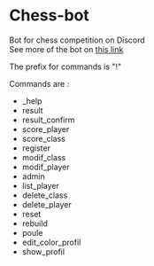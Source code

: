 # Chess-bot
Bot for chess competition on Discord </br>
See more of the bot on [this link](https://mabule.github.io/chess.com/index.html)

The prefix for commands is "!"

Commands are :
<ul>
  <li>_help</li>
  <li>result</li>
  <li>result_confirm</li>
  <li>score_player</li>
  <li>score_class</li>
  <li>register</li>
  <li>modif_class</li>
  <li>modif_player</li>
  <li>admin</li>
  <li>list_player</li>
  <li>delete_class</li>
  <li>delete_player</li>
  <li>reset</li>
  <li>rebuild</li>
  <li>poule</li>
  <li>edit_color_profil</li>
  <li>show_profil</li>
</ul>
